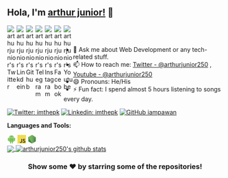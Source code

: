 ## Hola, I'm [arthur junior!](https://www.arthurjunior.tk) 👋



<a href="https://twitter.com/arthurjunior250">
  <img align="left" alt="arthurjunior's Twitter" width="22px" src="https://cdn.jsdelivr.net/npm/simple-icons@v3/icons/twitter.svg" />
</a>
<a href="https://https://www.linkedin.com/in/dusabimana-arthur-junior-a8189820a/">
  <img align="left" alt="arthurjunior's Linkdein" width="22px" src="https://cdn.jsdelivr.net/npm/simple-icons@v3/icons/linkedin.svg" />
</a>
<a href="https://github.com/arthurjunior250">
  <img align="left" alt="arthurjunior's Github" width="22px" src="https://cdn.jsdelivr.net/npm/simple-icons@v3/icons/github.svg" />
</a>
<a href="https://t.me/arthurjunior250">
  <img align="left" alt="arthurjunior's Telegram" width="22px" src="https://cdn.jsdelivr.net/npm/simple-icons@v3/icons/telegram.svg" />
</a>
<a href="https://instagram.com/arthurjunior250/">
  <img align="left" alt="arthurjunior's Instagram" width="22px" src="https://cdn.jsdelivr.net/npm/simple-icons@v3/icons/instagram.svg" />
</a>
<a href="https://www.facebook.com/marcus arthur junior/">
  <img align="left" alt="arthurjunior's Facebook" width="22px" src="https://cdn.jsdelivr.net/npm/simple-icons@v3/icons/facebook.svg" />
</a>
<a href="https://www.youtube.com/arthurjunior250/">
  <img align="left" alt="arthurjunior's Youtube" width="22px" src="https://cdn.jsdelivr.net/npm/simple-icons@v3/icons/youtube.svg" />
</a>

<br/>
<br/>


<!-- - 🔭 I’m currently working on [Frontier](https://frontier.xyz/). -->
<!-- - 🌱 I’m currently learning more about BlockChain. -->
<!-- - 👯 I’m looking to collaborate on [Youtube](https://youtube.com/arthurjunior250). -->
<!-- - 🤔 I’m looking for help with VelocityX documentation. -->
- 💬 Ask me about Web Development or any tech-related stuff.
- 📫 How to reach me: [Twitter - @arthurjunior250](https://twitter.com/arthurjunior250) , [Youtube - @arthurjunior250](https://youtube.com/arthurjunior250)
- 😄 Pronouns: He/His
- ⚡ Fun fact: I spend almost 5 hours listening to songs every day.

[![Twitter: imthepk](https://img.shields.io/twitter/follow/imthepk?style=social)](https://twitter.com/arthurjunior250)
[![Linkedin: imthepk](https://img.shields.io/badge/-imthepk-blue?style=flat-square&logo=Linkedin&logoColor=white&link=https://https://www.linkedin.com/in/dusabimana-arthur-junior-a8189820a/)](https://https://www.linkedin.com/in/dusabimana-arthur-junior-a8189820a/)
[![GitHub iampawan](https://img.shields.io/github/followers/iampawan?label=follow&style=social)](https://github.com/arthurjunior250)



**Languages and Tools:**  

<code><img height="20" src="https://raw.githubusercontent.com/github/explore/80688e429a7d4ef2fca1e82350fe8e3517d3494d/topics/android/android.png"></code>
<code><img height="20" src="https://raw.githubusercontent.com/github/explore/80688e429a7d4ef2fca1e82350fe8e3517d3494d/topics/javascript/javascript.png"></code>
<code><img height="20" src="https://raw.githubusercontent.com/github/explore/80688e429a7d4ef2fca1e82350fe8e3517d3494d/topics/nodejs/nodejs.png"></code>    
<a href="https://github.com/arthurjunior250">
  <img align="center" src="https://github-readme-stats.vercel.app/api/top-langs/?username=arthurjunior250&theme=light&hide_langs_below=1" />
</a>
<a href="https://github.com/arthurjunior250">
 <img align="center" src="https://github-readme-stats.vercel.app/api?username=arthurjunior250&show_icons=true&theme=light&line_height=27" alt="arthurjunior250's github stats"/>
</a>



<div align="center">

### Show some ❤️ by starring some of the repositories!

</div>

